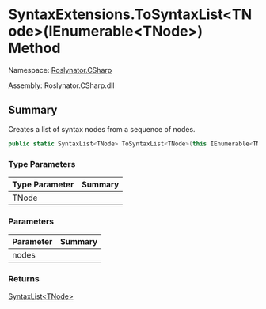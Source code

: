 # SyntaxExtensions\.ToSyntaxList\<TNode>\(IEnumerable\<TNode>\) Method

Namespace: [Roslynator.CSharp](../../README.md)

Assembly: Roslynator\.CSharp\.dll

## Summary

Creates a list of syntax nodes from a sequence of nodes\.

```csharp
public static SyntaxList<TNode> ToSyntaxList<TNode>(this IEnumerable<TNode> nodes) where TNode : SyntaxNode
```

### Type Parameters

| Type Parameter | Summary |
| -------------- | ------- |
| TNode | |

### Parameters

| Parameter | Summary |
| --------- | ------- |
| nodes | |

### Returns

[SyntaxList\<TNode>](https://docs.microsoft.com/en-us/dotnet/api/microsoft.codeanalysis.syntaxlist-1)


